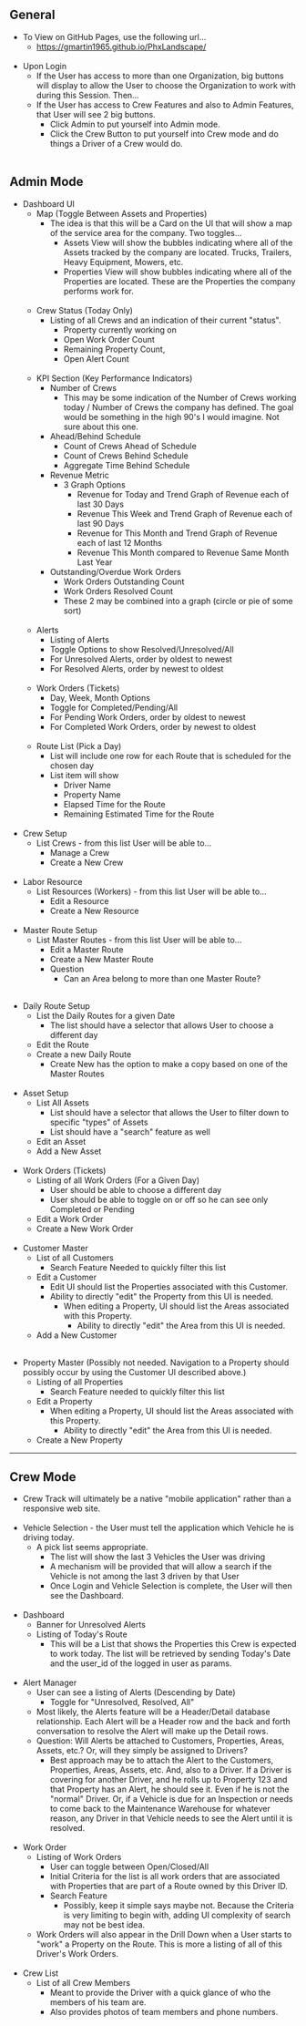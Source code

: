 ## General

- To View on GitHub Pages, use the following url...
  - https://gmartin1965.github.io/PhxLandscape/ </br></br>
- Upon Login
  - If the User has access to more than one Organization, big buttons will display to allow the User to choose the Organization to work with during this Session. Then…</br>
  - If the User has access to Crew Features and also to Admin Features, that User will see 2 big buttons.
    - Click Admin to put yourself into Admin mode.
    - Click the Crew Button to put yourself into Crew mode and do things a Driver of a Crew would do.</br></br>

## Admin Mode

- Dashboard UI
  - Map (Toggle Between Assets and Properties)
    - The idea is that this will be a Card on the UI that will show a map of the service area for the company. Two toggles...
      - Assets View will show the bubbles indicating where all of the Assets tracked by the company are located. Trucks, Trailers, Heavy Equipment, Mowers, etc.
      - Properties View will show bubbles indicating where all of the Properties are located. These are the Properties the company performs work for.</br></br>
  - Crew Status (Today Only)
    - Listing of all Crews and an indication of their current "status".
      - Property currently working on
      - Open Work Order Count
      - Remaining Property Count,
      - Open Alert Count</br></br>
  - KPI Section (Key Performance Indicators)
    - Number of Crews
      - This may be some indication of the Number of Crews working today / Number of Crews the company has defined. The goal would be something in the high 90's I would imagine. Not sure about this one.
    - Ahead/Behind Schedule
      - Count of Crews Ahead of Schedule
      - Count of Crews Behind Schedule
      - Aggregate Time Behind Schedule
    - Revenue Metric
      - 3 Graph Options
        - Revenue for Today and Trend Graph of Revenue each of last 30 Days
        - Revenue This Week and Trend Graph of Revenue each of last 90 Days
        - Revenue for This Month and Trend Graph of Revenue each of last 12 Months
        - Revenue This Month compared to Revenue Same Month Last Year
    - Outstanding/Overdue Work Orders
      - Work Orders Outstanding Count
      - Work Orders Resolved Count
      - These 2 may be combined into a graph (circle or pie of some sort)</br></br>
  - Alerts
    - Listing of Alerts
    - Toggle Options to show Resolved/Unresolved/All
    - For Unresolved Alerts, order by oldest to newest
    - For Resolved Alerts, order by newest to oldest</br></br>
  - Work Orders (Tickets)
    - Day, Week, Month Options
    - Toggle for Completed/Pending/All
    - For Pending Work Orders, order by oldest to newest
    - For Completed Work Orders, order by newest to oldest</br></br>
  - Route List (Pick a Day)
    - List will include one row for each Route that is scheduled for the chosen day
    - List item will show
      - Driver Name
      - Property Name
      - Elapsed Time for the Route
      - Remaining Estimated Time for the Route</br></br>
- Crew Setup
  - List Crews - from this list User will be able to...
    - Manage a Crew
    - Create a New Crew</br></br>
- Labor Resource
  - List Resources (Workers) - from this list User will be able to...
    - Edit a Resource
    - Create a New Resource</br></br>
- Master Route Setup
  - List Master Routes - from this list User will be able to...
    - Edit a Master Route
    - Create a New Master Route
    - Question
      - Can an Area belong to more than one Master Route?</br></br>

<div style="page-break-after: always"></div>

- Daily Route Setup
  - List the Daily Routes for a given Date
    - The list should have a selector that allows User to choose a different day
  - Edit the Route
  - Create a new Daily Route
    - Create New has the option to make a copy based on one of the Master Routes</br></br>
- Asset Setup
  - List All Assets
    - List should have a selector that allows the User to filter down to specific "types" of Assets
    - List should have a "search" feature as well
  - Edit an Asset
  - Add a New Asset</br></br>
- Work Orders (Tickets)
  - Listing of all Work Orders (For a Given Day)
    - User should be able to choose a different day
    - User should be able to toggle on or off so he can see only Completed or Pending
  - Edit a Work Order
  - Create a New Work Order</br></br>
- Customer Master
  - List of all Customers
    - Search Feature Needed to quickly filter this list
  - Edit a Customer
    - Edit UI should list the Properties associated with this Customer.
    - Ability to directly "edit" the Property from this UI is needed.
      - When editing a Property, UI should list the Areas associated with this Property.
        - Ability to directly "edit" the Area from this UI is needed.
  - Add a New Customer</br></br>

<div style="page-break-after: always"></div>

- Property Master (Possibly not needed. Navigation to a Property should possibly occur by using the Customer UI described above.)
  - Listing of all Properties
    - Search Feature needed to quickly filter this list
  - Edit a Property
    - When editing a Property, UI should list the Areas associated with this Property.
      - Ability to directly "edit" the Area from this UI is needed.
  - Create a New Property

---

## Crew Mode

- Crew Track will ultimately be a native "mobile application" rather than a responsive web site.</br></br>
- Vehicle Selection - the User must tell the application which Vehicle he is driving today.
  - A pick list seems appropriate.
    - The list will show the last 3 Vehicles the User was driving
    - A mechanism will be provided that will allow a search if the Vehicle is not among the last 3 driven by that User
    - Once Login and Vehicle Selection is complete, the User will then see the Dashboard.</br></br>
- Dashboard
  - Banner for Unresolved Alerts
  - Listing of Today's Route
    - This will be a List that shows the Properties this Crew is expected to work today. The list will be retrieved by sending Today's Date and the user_id of the logged in user as params.</br></br>
- Alert Manager
  - User can see a listing of Alerts (Descending by Date)
    - Toggle for "Unresolved, Resolved, All"
  - Most likely, the Alerts feature will be a Header/Detail database relationship. Each Alert will be a Header row and the back and forth conversation to resolve the Alert will make up the Detail rows.
  - Question: Will Alerts be attached to Customers, Properties, Areas, Assets, etc.? Or, will they simply be assigned to Drivers?
    - Best approach may be to attach the Alert to the Customers, Properties, Areas, Assets, etc. And, also to a Driver. If a Driver is covering for another Driver, and he rolls up to Property 123 and that Property has an Alert, he should see it. Even if he is not the "normal" Driver. Or, if a Vehicle is due for an Inspection or needs to come back to the Maintenance Warehouse for whatever reason, any Driver in that Vehicle needs to see the Alert until it is resolved.</br></br>
- Work Order
  - Listing of Work Orders
    - User can toggle between Open/Closed/All
    - Initial Criteria for the list is all work orders that are associated with Properties that are part of a Route owned by this Driver ID.
    - Search Feature
      - Possibly, keep it simple says maybe not. Because the Criteria is very limiting to begin with, adding UI complexity of search may not be best idea.
  - Work Orders will also appear in the Drill Down when a User starts to "work" a Property on the Route. This is more a listing of all of this Driver's Work Orders.</br></br>
- Crew List
  - List of all Crew Members
    - Meant to provide the Driver with a quick glance of who the members of his team are.
    - Also provides photos of team members and phone numbers.

<div style="page-break-after: always"></div>
